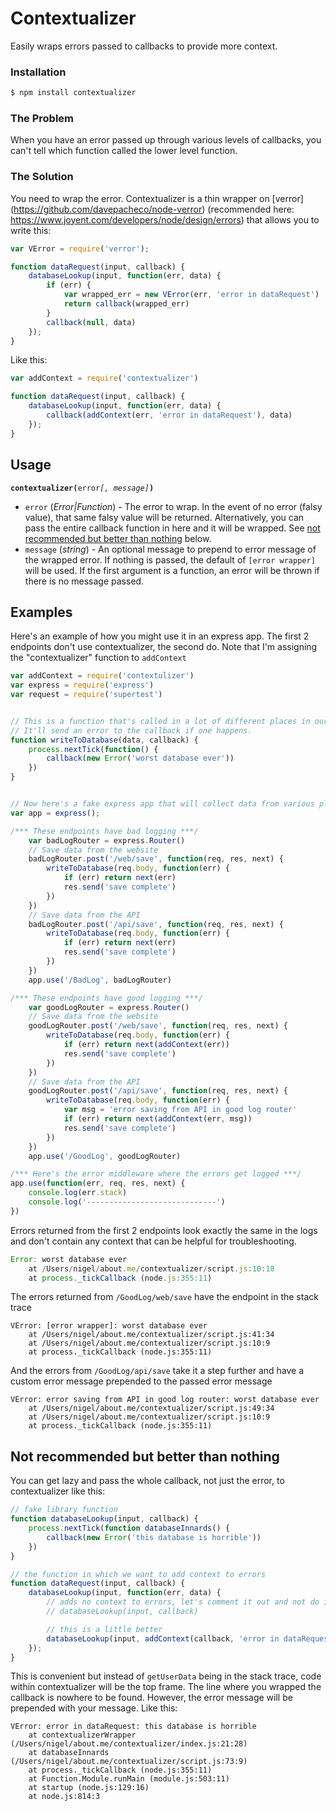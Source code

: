 # Contextualizer
Easily wraps errors passed to callbacks to provide more context.

### Installation

```bash
$ npm install contextualizer
```

### The Problem

When you have an error passed up through various levels of callbacks, you can't tell which function called the lower level function. 

### The Solution

You need to wrap the error. Contextualizer is a thin wrapper on [verror] (https://github.com/davepacheco/node-verror) (recommended here: https://www.joyent.com/developers/node/design/errors) that allows you to write this:
```javascript
var VError = require('verror');

function dataRequest(input, callback) {
    databaseLookup(input, function(err, data) {
        if (err) {
            var wrapped_err = new VError(err, 'error in dataRequest')
            return callback(wrapped_err)
        }
        callback(null, data)
    });
}
```
Like this:
```javascript
var addContext = require('contextualizer')

function dataRequest(input, callback) {
    databaseLookup(input, function(err, data) {
        callback(addContext(err, 'error in dataRequest'), data)
    });
}
```
## Usage
**`contextualizer(`**`error`*`[, message]`***`)`**

* `error` (*Error|Function*) - The error to wrap. In the event of no error (falsy value), that same falsy value will be returned. Alternatively, you can pass the entire callback function in here and it will be wrapped. See [not recommended but better than nothing](#not-recommended-but-better-than-nothing) below.
* `message` (*string*) - An optional message to prepend to error message of the
  wrapped error. If nothing is passed, the default of `[error wrapper]` will be
  used. If the first argument is a function, an error will be thrown if there is no message passed.

## Examples

Here's an example of how you might use it in an express app.
The first 2 endpoints don't use contextualizer, the second do.
Note that I'm assigning the "contextualizer" function to `addContext`

```javascript
var addContext = require('contextulizer')
var express = require('express')
var request = require('supertest')


// This is a function that's called in a lot of different places in our app.
// It'll send an error to the callback if one happens.
function writeToDatabase(data, callback) {
    process.nextTick(function() {
        callback(new Error('worst database ever'))
    })
}


// Now here's a fake express app that will collect data from various places
var app = express();

/*** These endpoints have bad logging ***/
    var badLogRouter = express.Router()
    // Save data from the website
    badLogRouter.post('/web/save', function(req, res, next) {
        writeToDatabase(req.body, function(err) {
            if (err) return next(err)
            res.send('save complete')
        })
    })
    // Save data from the API
    badLogRouter.post('/api/save', function(req, res, next) {
        writeToDatabase(req.body, function(err) {
            if (err) return next(err)
            res.send('save complete')
        })
    })
    app.use('/BadLog', badLogRouter)

/*** These endpoints have good logging ***/
    var goodLogRouter = express.Router()
    // Save data from the website
    goodLogRouter.post('/web/save', function(req, res, next) {
        writeToDatabase(req.body, function(err) {
            if (err) return next(addContext(err))
            res.send('save complete')
        })
    })
    // Save data from the API
    goodLogRouter.post('/api/save', function(req, res, next) {
        writeToDatabase(req.body, function(err) {
            var msg = 'error saving from API in good log router'
            if (err) return next(addContext(err, msg))
            res.send('save complete')
        })
    })
    app.use('/GoodLog', goodLogRouter)

/*** Here's the error middleware where the errors get logged ***/
app.use(function(err, req, res, next) {
    console.log(err.stack)
    console.log('-----------------------------')
})
```

Errors returned from the first 2 endpoints look exactly the same in the logs and
don't contain any context that can be helpful for troubleshooting.
```javascript
Error: worst database ever
    at /Users/nigel/about.me/contextualizer/script.js:10:18
    at process._tickCallback (node.js:355:11)
```
The errors returned from `/GoodLog/web/save` have the endpoint in the stack trace
```
VError: [error wrapper]: worst database ever
    at /Users/nigel/about.me/contextualizer/script.js:41:34
    at /Users/nigel/about.me/contextualizer/script.js:10:9
    at process._tickCallback (node.js:355:11)
```
And the errors from `/GoodLog/api/save` take it a step further and have a custom
error message prepended to the passed error message
```
VError: error saving from API in good log router: worst database ever
    at /Users/nigel/about.me/contextualizer/script.js:49:34
    at /Users/nigel/about.me/contextualizer/script.js:10:9
    at process._tickCallback (node.js:355:11)
```

## Not recommended but better than nothing

You can get lazy and pass the whole callback, not just the error, to contextualizer like this:
```javascript
// fake library function
function databaseLookup(input, callback) {
    process.nextTick(function databaseInnards() {
        callback(new Error('this database is horrible'))
    })
}

// the function in which we want to add context to errors
function dataRequest(input, callback) {
    databaseLookup(input, function(err, data) {
        // adds no context to errors, let's comment it out and not do it
        // databaseLookup(input, callback)

        // this is a little better
        databaseLookup(input, addContext(callback, 'error in dataRequest'))
    });
}
```
This is convenient but instead of `getUserData` being in the stack trace, code within contextualizer will be the top frame. The line where you wrapped the callback is nowhere to be found. However, the error message will be prepended with your message. Like this:
```
VError: error in dataRequest: this database is horrible
    at contextualizerWrapper (/Users/nigel/about.me/contextualizer/index.js:21:28)
    at databaseInnards (/Users/nigel/about.me/contextualizer/script.js:73:9)
    at process._tickCallback (node.js:355:11)
    at Function.Module.runMain (module.js:503:11)
    at startup (node.js:129:16)
    at node.js:814:3
```
